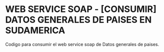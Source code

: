 # WEB SERVICE SOAP - [CONSUMIR] DATOS GENERALES DE PAISES EN SUDAMERICA
Codigo para consumir el web service soap de  Datos generales de paises.

